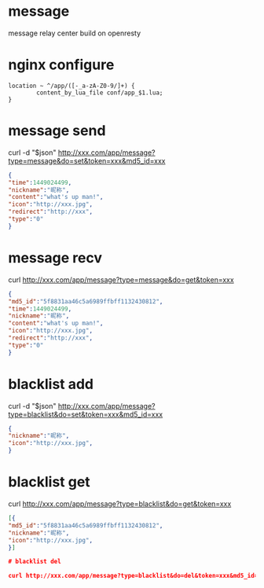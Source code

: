 # message
message relay center build on openresty

# nginx configure

```nginx
location ~ ^/app/([-_a-zA-Z0-9/]+) {
        content_by_lua_file conf/app_$1.lua;
}
```


# message send

curl -d "$json" http://xxx.com/app/message?type=message&do=set&token=xxx&md5_id=xxx

```json
{ 
"time":1449024499,
"nickname":"昵称",
"content":"what's up man!", 
"icon":"http://xxx.jpg", 
"redirect":"http://xxx",
"type":"0"
}
```

# message recv

curl http://xxx.com/app/message?type=message&do=get&token=xxx

```json
{ 
"md5_id":"5f8831aa46c5a6989ffbff1132430812",
"time":1449024499,
"nickname":"昵称",
"content":"what's up man!", 
"icon":"http://xxx.jpg", 
"redirect":"http://xxx",
"type":"0"
}
```

# blacklist add

curl -d "$json" http://xxx.com/app/message?type=blacklist&do=set&token=xxx&md5_id=xxx

```json
{ 
"nickname":"昵称",
"icon":"http://xxx.jpg", 
}
```

# blacklist get

curl http://xxx.com/app/message?type=blacklist&do=get&token=xxx

```json
[{
"md5_id":"5f8831aa46c5a6989ffbff1132430812", 
"nickname":"昵称",
"icon":"http://xxx.jpg", 
}]

# blacklist del

curl http://xxx.com/app/message?type=blacklist&do=del&token=xxx&md5_id=xxx


